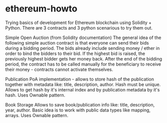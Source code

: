 # ethereum-howto
Trying basics of development for Ethereum blockchain using Solidity + Python.
There are 3 contracts and 3 python scenarious to try them out.

Simple Open Auction (from Solidity documentation)
The general idea of the following simple auction contract is that everyone can send their bids during a bidding period. The bids already include sending money / ether in order to bind the bidders to their bid. If the highest bid is raised, the previously highest bidder gets her money back. After the end of the bidding period, the contract has to be called manually for the beneficiary to receive their money - contracts cannot activate themselves.

Publication
PoA implementation - allows to store hash of the publication together with metadata like: title, description, author. Hash must be unique. Allows to get hash by it's internal index and by publication metadata by it's hash. Uses Ownable pattern.

Book Storage
Allows to save book/publication info like: title, description, year, author. Basic idea is to work with public data types like mapping, arrays. Uses Ownable pattern.
